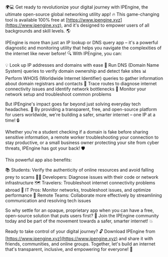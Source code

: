 🌍💻 Get ready to revolutionize your digital journey with IPEngine, the ultimate open-source global networking utility app! 🔥 This game-changing tool is available 100% free at [https://www.ipengine.xyz](https://www.ipengine.xyz), and it's designed to empower users of all backgrounds and skill levels. 🌎

IPEngine is more than just an IP lookup or DNS query app – it's a powerful diagnostic and monitoring utility that helps you navigate the complexities of the internet like never before! 🔍 With IPEngine, you can:

💡 Look up IP addresses and domains with ease
🔧 Run DNS (Domain Name System) queries to verify domain ownership and detect fake sites
📊 Perform WHOIS (Worldwide Internet Identifier) queries to gather information about domain registrars and contacts
📍 Trace routes to diagnose internet connectivity issues and identify network bottlenecks
🚀 Monitor your network setup and troubleshoot common problems

But IPEngine's impact goes far beyond just solving everyday tech headaches. 🌟 By providing a transparent, free, and open-source platform for users worldwide, we're building a safer, smarter internet – one IP at a time! 🔒

Whether you're a student checking if a domain is fake before sharing sensitive information, a remote worker troubleshooting your connection to stay productive, or a small business owner protecting your site from cyber threats, IPEngine has got your back! 🛡️

This powerful app also benefits:

📚 Students: Verify the authenticity of online resources and avoid falling prey to scams
👩‍💻 Developers: Diagnose issues with their code or network infrastructure
🗺️ Travelers: Troubleshoot internet connectivity problems abroad
🔧 IT Pros: Monitor networks, troubleshoot issues, and optimize performance
🏢 Remote Teams: Collaborate more effectively by streamlining communication and resolving tech issues

So why settle for an opaque, proprietary app when you can have a free, open-source solution that puts users first? 🤝 Join the IPEngine community today and be part of the movement towards a safer, smarter internet! 💥

Ready to take control of your digital journey? 🔓 Download IPEngine from [https://www.ipengine.xyz](https://www.ipengine.xyz) and share it with friends, communities, and online groups. Together, let's build an internet that's transparent, inclusive, and empowering for everyone! 🌈